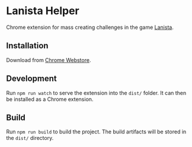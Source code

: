 # Lanista Helper

Chrome extension for mass creating challenges in the game [Lanista](https://beta.lanista.se/).

## Installation

Download from [Chrome Webstore](https://chrome.google.com/webstore/detail/lanista-helper/efeaiegdkamehenmpeakhbengbfndiek).

## Development

Run `npm run watch` to serve the extension into the `dist/` folder. It can then be installed as a Chrome extension.

## Build

Run `npm run build` to build the project. The build artifacts will be stored in the `dist/` directory.

